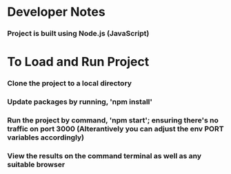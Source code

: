 # Developer Notes

### Project is built using Node.js (JavaScript)


# To Load and Run Project

### Clone the project to a local directory
### Update packages by running, 'npm install'
### Run the project by command, 'npm start'; ensuring there's no traffic on port 3000 (Alterantively you can adjust the env PORT variables accordingly)
### View the results on the command terminal as well as any suitable browser
